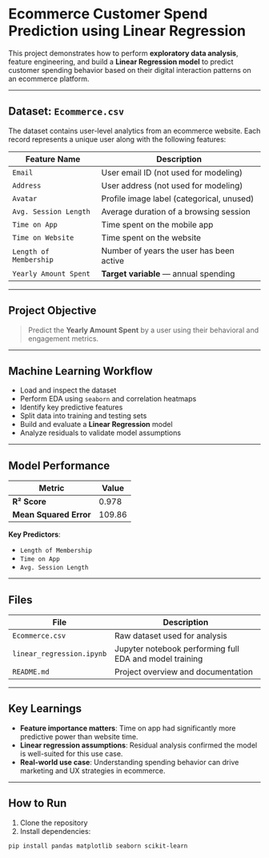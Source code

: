 # Ecommerce Customer Spend Prediction using Linear Regression

This project demonstrates how to perform **exploratory data analysis**, feature engineering, and build a **Linear Regression model** to predict customer spending behavior based on their digital interaction patterns on an ecommerce platform.

---

##  Dataset: `Ecommerce.csv`

The dataset contains user-level analytics from an ecommerce website. Each record represents a unique user along with the following features:

| Feature Name           | Description                                 |
|------------------------|---------------------------------------------|
| `Email`                | User email ID (not used for modeling)       |
| `Address`              | User address (not used for modeling)        |
| `Avatar`               | Profile image label (categorical, unused)   |
| `Avg. Session Length`  | Average duration of a browsing session      |
| `Time on App`          | Time spent on the mobile app                |
| `Time on Website`      | Time spent on the website                   |
| `Length of Membership` | Number of years the user has been active    |
| `Yearly Amount Spent`  |  **Target variable** — annual spending     |

---

##  Project Objective

> Predict the **Yearly Amount Spent** by a user using their behavioral and engagement metrics.

---

##  Machine Learning Workflow

-  Load and inspect the dataset
-  Perform EDA using `seaborn` and correlation heatmaps
-  Identify key predictive features
-  Split data into training and testing sets
-  Build and evaluate a **Linear Regression** model
-  Analyze residuals to validate model assumptions

---

## Model Performance

| Metric | Value |
|--------|-------|
| **R² Score** | 0.978 |
| **Mean Squared Error** | 109.86 |

**Key Predictors**:
- `Length of Membership`
- `Time on App`
- `Avg. Session Length`

---

## Files

| File | Description |
|------|-------------|
| `Ecommerce.csv` | Raw dataset used for analysis |
| `linear_regression.ipynb` | Jupyter notebook performing full EDA and model training |
| `README.md` | Project overview and documentation |

---

## Key Learnings

- **Feature importance matters**: Time on app had significantly more predictive power than website time.
- **Linear regression assumptions**: Residual analysis confirmed the model is well-suited for this use case.
- **Real-world use case**: Understanding spending behavior can drive marketing and UX strategies in ecommerce.

---

## How to Run

1. Clone the repository
2. Install dependencies:

```bash
pip install pandas matplotlib seaborn scikit-learn
